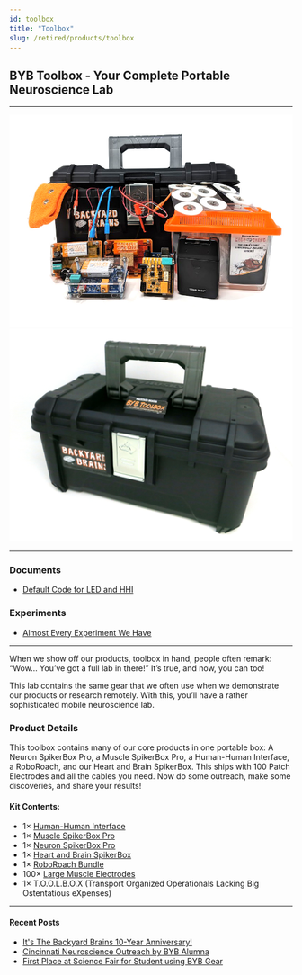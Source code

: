 ```yaml
---
id: toolbox
title: "Toolbox"
slug: /retired/products/toolbox
---
```


## BYB Toolbox - Your Complete Portable Neuroscience Lab

---

![BYB Toolbox - Open](./img/toolbox_new_large.jpg)
![Toolbox Contents](./img/toolbox_closed_big.jpg)

---

### Documents

- [Default Code for LED and HHI](https://backyardbrains.com/experiments/files/led_strip_ino_HHI.zip)

### Experiments

- [Almost Every Experiment We Have](/experiments/)

---

When we show off our products, toolbox in hand, people often remark:  
“Wow… You’ve got a full lab in there!” It’s true, and now, you can too!

This lab contains the same gear that we often use when we demonstrate our products or research remotely. With this, you’ll have a rather sophisticated mobile neuroscience lab.

### Product Details

This toolbox contains many of our core products in one portable box:
A Neuron SpikerBox Pro, a Muscle SpikerBox Pro, a Human-Human Interface, a RoboRoach, and our Heart and Brain SpikerBox. This ships with 100 Patch Electrodes and all the cables you need. Now do some outreach, make some discoveries, and share your results!

#### Kit Contents:

- 1× [Human-Human Interface](hhi)  
- 1× [Muscle SpikerBox Pro](musclespikerboxpro)  
- 1× [Neuron SpikerBox Pro](neuronspikerboxpro)  
- 1× [Heart and Brain SpikerBox](heartandbrainspikerbox)  
- 1× [RoboRoach Bundle](roboroach)  
- 100× [Large Muscle Electrodes](emglargeelectrodes)  
- 1× T.O.O.L.B.O.X (Transport Organized Operationals Lacking Big Ostentatious eXpenses)

---

#### Recent Posts

- [It's The Backyard Brains 10-Year Anniversary!](http://blog.backyardbrains.com/?p=4906)
- [Cincinnati Neuroscience Outreach by BYB Alumna](http://blog.backyardbrains.com/?p=4870)
- [First Place at Science Fair for Student using BYB Gear](http://blog.backyardbrains.com/?p=4861)
